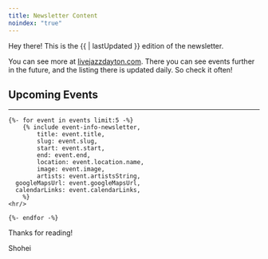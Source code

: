 ```yaml
---
title: Newsletter Content
noindex: "true"
---
```


Hey there! This is the {{ | lastUpdated }} edition of the newsletter.

You can see more at [livejazzdayton.com](https://livejazzdayton.com). There you can see events further in the future, and the listing there is updated daily. So check it often!

## Upcoming Events

<hr/>

	{%- for event in events limit:5 -%}
		{% include event-info-newsletter, 
			title: event.title,
			slug: event.slug,
			start: event.start,
			end: event.end,
			location: event.location.name,
			image: event.image,
			artists: event.artistsString,
      googleMapsUrl: event.googleMapsUrl,
      calendarLinks: event.calendarLinks,
		%}
    <hr/>

	{%- endfor -%}


Thanks for reading!

Shohei